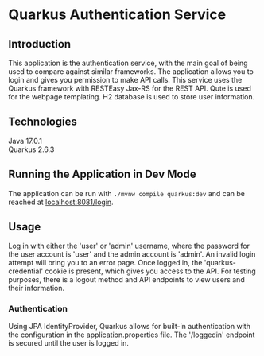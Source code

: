 # Quarkus Authentication Service

## Introduction

This application is the authentication service, with the main goal of being used to compare against similar frameworks.
The application allows you to login and gives you permission to make API calls. This service uses the Quarkus framework with RESTEasy Jax-RS
for the REST API. Qute is used for the webpage templating. H2 database is used to store user information.

## Technologies

Java 17.0.1\
Quarkus 2.6.3

## Running the Application in Dev Mode

The application can be run with ```./mvnw compile quarkus:dev``` and can be reached at
[localhost:8081/login](localhost:8081/login).

## Usage

Log in with either the 'user' or 'admin' username, where the password for the user account is 'user' and the admin account is 'admin'.
An invalid login attempt will bring you to an error page. Once logged in, the 'quarkus-credential' 
cookie is present, which gives you access to the API. For testing purposes, there is a logout method
and API endpoints to view users and their information.

### Authentication

Using JPA IdentityProvider, Quarkus allows for built-in authentication with the configuration in the application.properties file.
The '/loggedin' endpoint is secured until the user is logged in. 
